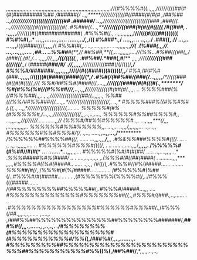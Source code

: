 ,,,,,,,,,,,,,,,,,,,,,,,,,,,,,,,,,,,,,,,,,,,,,,,,,,,,,,,,,,,,,,,,,,,,,,.//(#%%%%#((..,,,,*/*/////((((##(#(#(#########%##
                                                                      */######(/    ..,,*****////////(((((#((####(#(#(#
                                                                     ,/##%##*       ..,***///////////((((((((((((((((##
                                                                    .######/       ..,,****////////////(((((((((((((###
                                                                  ,###(((.        ..,****/*/*///////((((#(((#((((((((#(
                                                                .#%###(/..         .,********/////(((/((###(#(#((#(((((
                                                               /#((###, .        .,,,,***,***////*/(((#((#############(
                                                              .#%%%#(/.,        ..,,,,,,,,**,,**/**///(((#((((##(((((((
                                                              #%#%#(,.*         ...,,.......,.....    ......,..*/,,*/((
                                                             #%###*.,/         ....,,.         ..               ..,.,./
                                                           .###((,.//          ...,.. ...,,,**/(((####((//***,,,,,***/(
                                                           #%%#(#(,*.*.        ..,.....,,,****,.,..  .  ..,,,,,.,,**//(
                                                          .(%###(.,,//.        ...,...,,,,.... ,##...  ..%%##**#(**,*//
                                                          ##%##*,**((*,..      .,,,***,,,,....//(%%*...#%##(((##(**,,*/
                                                         (###((*,*(#(,/...    .,,,,*///**,,,,********/**((/(((((***,*,*
                                                        .##%##/.*###(,#**/**  ,,,,,*//(*/****/////(((###(((/(((/***,,*/
                                                        (#####**(###*/#/ .//,,,,,,***/*/*///////(((###(/(//(((/****,**/
                                                        #%%%#**/####*###.*,,,.,,,,******///(/(#((####(((#(((((/**,,***/
                                                        #%#,*/#(#%#(*###****..,,,,,***/**/(((((#(####((####((/(*,*****/
                                                       .#%#(/(##%##/(###(*/*. .,,,,*,***/*//(((###(#((#(#(((((,**/***/(
                                                       *%%#/*##%%#(*####(*(/,...,,,*****///(((/(####(#(#(((#(.,*******/
                                                       *%#(#%%(%#(/(#%%##///*,..,.,,**/**/*////(((((((#(##(#(.,,,.   ..
                                                        %%%%###(%(/#%%%##(.,,..,.,,***///**//((((((((((((##((*..,,,,.,*
                                                        *%%##((/%%/##%%###*/(/....,,.*////**/*((/(((((((((((((/*,. ..,*
                                                         #%%%%###%((#%%#%#(.((,., ..,,*///////(/(/(((((((///**,... ....
                                                          %%%%%#(#%(#%%%%%#,*/*...,.,,*//////(//((/((/*,**,,..,..,....,
                                                          *%%%%%%#%%##%%%%#*,*, ...,,,..,*,/*/(/////*/..... ......*,,//
                                                           (%%%#/##%%#%%%%%#..,.  ...,.,,,****(**/*,,, ,...,.,.,*,,,,..
                                                            *%%%%%%#%%#%%%%%,*,. ...,*,.. ..,,,/*,,,.*,,,...   ..,...,,
                                                             #%%%%%%#%%#%%%#/*(/,  .,.., .....,***,..,,...,/***********
                                                              /%%%%%%##%%%%##*((/,  ......   ...*,*,,.,,***,*****/**,,,
                                                               .#%&%%###%%%%#*(((/.   ... . .,  .,,* .,,,***,,,*.... ..
                                                                 #%%%%%%#%%%#(*(((/,   . .. .......,.....,,*,*/**,,,,,.
                                                                  /%%%%%#(#%##//#(#(*        ... .......*...,,**,,,,...
                                                                    #%%%%%#(%#/#(#(##/         .....  ..,....*,,*,,..,*
                                                                    .*%%%#####%#%(####/         .. . ....,..,..,.,***.*
                                                                     ,.(%%%#(#((##(####(           .   .........,*,,***
                                                                   ,*,,.,#%%%%#((%#(#####..             .....  ..,.,*, 
                                                                 /#((/(*,.*#%%%#//#%(#####....             .   ........
                                                               *%%%##(#(/*,./%%%#(#(%/#####.. .              ...... .. 
                                                             /#%%%%%#(%##(/*..*#%%%#/#(#####..    .            .  .   .
                                                           ,(#%%%%#%%(%%%%#(/,../#%%%(((#####.......                   
                                                         /(##%%%%%%%%##%%%%%##(*,.*#%%%#/#####...*,,, . ..             
                                                      *#%%%%%%%%%%%%%%#%%%%%%%##(/,.,#%%%#/(###.,..,.*..... .    ..    
                                                   .#%%%%%%%%%%%%%%%%%#%%%%%%#%%%##(*.,(#%%%(/##.,,,..,.,...... ,....,.
                                             ,/###%%##%%%%%%%%%%%%%%%##%%%%%%%%#######/,**###%#(/,,*,.,......,  ,..,.,.
                                      ./#%%%%%%%%(#%%%%%%%%%%%%%%%%%%%#(#%%%%%%%%%%%#/%%(*(,/###%#/***,*,**. ,.......,.
                                 *#%%%%%%%%%##%%%%%%%%%%%%%%%%%%%%%%%%%%%##%%%%%%%%%%%#*%%((%(,/##%##(/**,*,,,,,,..,..,
